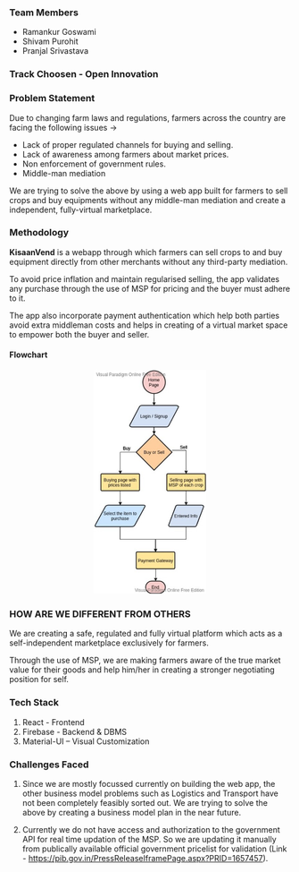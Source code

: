 ### Team Members

- Ramankur Goswami
- Shivam Purohit 
- Pranjal Srivastava

### Track Choosen - Open Innovation

### Problem Statement

Due to changing farm laws and regulations, farmers across the country are facing the following issues ->

- Lack of proper regulated channels for buying and selling.
- Lack of awareness among farmers about market prices.
- Non enforcement of government rules.
- Middle-man mediation

We are trying to solve the above by using a web app built for farmers to sell crops and buy equipments without any middle-man mediation and create a independent, fully-virtual marketplace.

### Methodology

**KisaanVend** is a webapp through which farmers can sell crops to and buy equipment directly from other merchants without any third-party mediation.
 
To avoid price inflation and maintain regularised selling, the app validates any purchase through the use of MSP for pricing and the buyer must adhere to it.
 
The app also incorporate payment authentication which help both parties avoid extra middleman costs and helps in creating of a virtual market space to empower both the buyer and seller.

#### Flowchart

<p align='center'><img src="./flowchart.jpeg" alt="flowchart" height=400 /></p>

### HOW ARE WE DIFFERENT FROM OTHERS

We are creating a safe, regulated and fully virtual platform which acts as a self-independent marketplace exclusively for farmers. 

Through the use of MSP, we are making farmers aware of the true market value for their goods and help him/her in creating a stronger negotiating position for self.

### Tech Stack

1. React - Frontend
2. Firebase - Backend & DBMS
3. Material-UI – Visual Customization

### Challenges Faced

1. Since we are mostly focussed currently on building the web app, the other business model problems such as Logistics and Transport have not been completely feasibly sorted out. We are trying to solve the above by creating a business model plan in the near future. 

2. Currently we do not have access and authorization to the government API for real time updation of the MSP. So we are updating it manually from publically available official government pricelist for validation (Link - https://pib.gov.in/PressReleaseIframePage.aspx?PRID=1657457).


